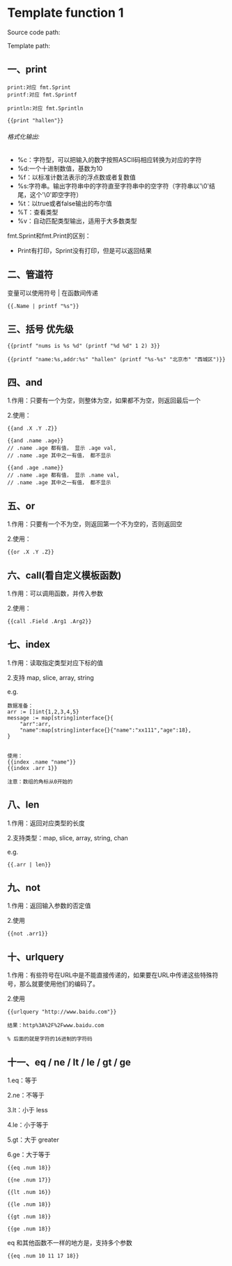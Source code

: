 # Template function 1

Source code path: 

Template path:  



## 一、print

```
print:对应 fmt.Sprint
printf:对应 fmt.Sprintf

println:对应 fmt.Sprintln

{{print "hallen"}}
```

###### 格式化输出:

- %c：字符型，可以把输入的数字按照ASCII码相应转换为对应的字符
- %d:一个十进制数值，基数为10
- %f：以标准计数法表示的浮点数或者复数值
- %s:字符串。输出字符串中的字符直至字符串中的空字符（字符串以'\0'结尾，这个'\0'即空字符）
- %t：以true或者false输出的布尔值
- %T：查看类型
- %v：自动匹配类型输出，适用于大多数类型

fmt.Sprint和fmt.Print的区别：

- Print有打印，Sprint没有打印，但是可以返回结果

## 二、管道符

变量可以使用符号 | 在函数间传递

```
{{.Name | printf "%s"}}
```

## 三、括号   优先级

```
{{printf "nums is %s %d" (printf "%d %d" 1 2) 3}}

{{printf "name:%s,addr:%s" "hallen" (printf "%s-%s" "北京市" "西城区")}}
```

## 四、and

1.作用：只要有一个为空，则整体为空，如果都不为空，则返回最后一个

2.使用：

```
{{and .X .Y .Z}}

{{and .name .age}}
// .name .age 都有值， 显示 .age val, 
// .name .age 其中之一有值， 都不显示

{{and .age .name}}
// .name .age 都有值， 显示 .name val, 
// .name .age 其中之一有值， 都不显示
```



## 五、or

1.作用：只要有一个不为空，则返回第一个不为空的，否则返回空



2.使用：

```
{{or .X .Y .Z}}
```

## 六、call(看自定义模板函数)

1.作用：可以调用函数，并传入参数

2.使用：

```
{{call .Field .Arg1 .Arg2}}
```

## 七、index

1.作用：读取指定类型对应下标的值

2.支持 map, slice, array, string

e.g.

```
数据准备：
arr := []int{1,2,3,4,5}
message := map[string]interface{}{
    "arr":arr,
    "name":map[string]interface{}{"name":"xx111","age":18},
}


使用：
{{index .name "name"}}
{{index .arr 1}}

注意：数组的角标从0开始的
```

## 八、len

1.作用：返回对应类型的长度

2.支持类型：map, slice, array, string, chan

e.g.

```
{{.arr | len}}
```

## 九、not

1.作用：返回输入参数的否定值

2.使用

```
{{not .arr1}}
```

## 十、urlquery

1.作用：有些符号在URL中是不能直接传递的，如果要在URL中传递这些特殊符号，那么就要使用他们的编码了。

2.使用

```
{{urlquery "http://www.baidu.com"}}

结果：http%3A%2F%2Fwww.baidu.com

% 后面的就是字符的16进制的字符码
```

## 十一、eq / ne / lt / le / gt / ge

1.eq：等于

2.ne：不等于

3.lt：小于    less

4.le：小于等于

5.gt：大于 greater

6.ge：大于等于

```
{{eq .num 18}}

{{ne .num 17}}

{{lt .num 16}}

{{le .num 18}}

{{gt .num 18}}

{{ge .num 18}}
```

eq 和其他函数不一样的地方是，支持多个参数

```
{{eq .num 10 11 17 18}}
```